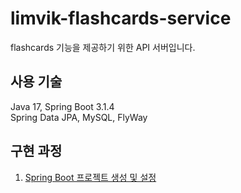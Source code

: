 # limvik-flashcards-service

flashcards 기능을 제공하기 위한 API 서버입니다.

## 사용 기술

Java 17, Spring Boot 3.1.4  
Spring Data JPA, MySQL, FlyWay  

## 구현 과정

1. [Spring Boot 프로젝트 생성 및 설정](./documents/0001.create_project.md)